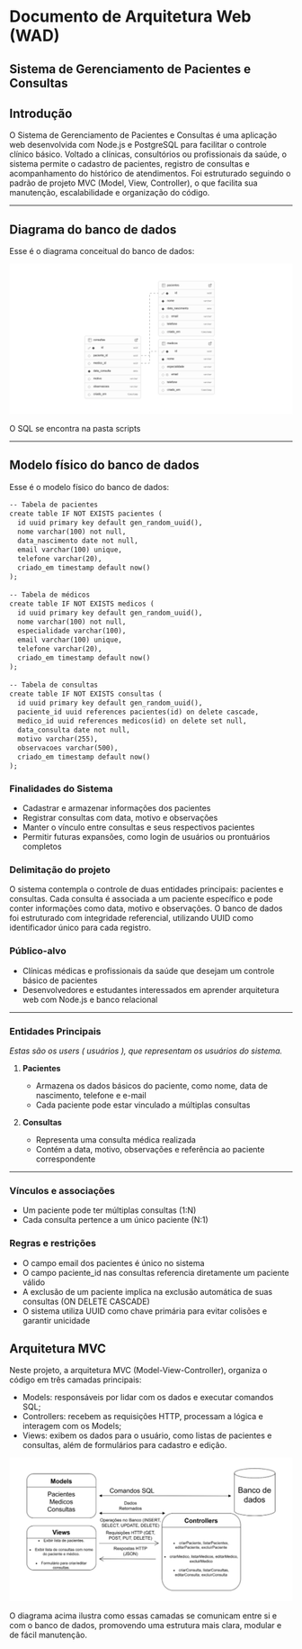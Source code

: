 # Documento de Arquitetura Web (WAD)

## Sistema de Gerenciamento de Pacientes e Consultas

## Introdução

O Sistema de Gerenciamento de Pacientes e Consultas é uma aplicação web desenvolvida com Node.js e PostgreSQL para facilitar o controle clínico básico. Voltado a clínicas, consultórios ou profissionais da saúde, o sistema permite o cadastro de pacientes, registro de consultas e acompanhamento do histórico de atendimentos. Foi estruturado seguindo o padrão de projeto MVC (Model, View, Controller), o que facilita sua manutenção, escalabilidade e organização do código.

---

## Diagrama do banco de dados

Esse é o diagrama conceitual do banco de dados:

![Supabase Projeto](../assets/supabase-projeto.png)

O SQL se encontra na pasta scripts

---

## Modelo físico do banco de dados

Esse é o modelo físico do banco de dados: 

```
-- Tabela de pacientes
create table IF NOT EXISTS pacientes (
  id uuid primary key default gen_random_uuid(),
  nome varchar(100) not null,
  data_nascimento date not null,
  email varchar(100) unique,
  telefone varchar(20),
  criado_em timestamp default now()
);

-- Tabela de médicos
create table IF NOT EXISTS medicos (
  id uuid primary key default gen_random_uuid(),
  nome varchar(100) not null,
  especialidade varchar(100),
  email varchar(100) unique,
  telefone varchar(20),
  criado_em timestamp default now()
);

-- Tabela de consultas
create table IF NOT EXISTS consultas (
  id uuid primary key default gen_random_uuid(),
  paciente_id uuid references pacientes(id) on delete cascade,
  medico_id uuid references medicos(id) on delete set null,
  data_consulta date not null,
  motivo varchar(255),
  observacoes varchar(500),
  criado_em timestamp default now()
);
```

### Finalidades do Sistema

- Cadastrar e armazenar informações dos pacientes
- Registrar consultas com data, motivo e observações
- Manter o vínculo entre consultas e seus respectivos pacientes
- Permitir futuras expansões, como login de usuários ou prontuários completos

### Delimitação do projeto

O sistema contempla o controle de duas entidades principais: pacientes e consultas. Cada consulta é associada a um paciente específico e pode conter informações como data, motivo e observações. O banco de dados foi estruturado com integridade referencial, utilizando UUID como identificador único para cada registro.

### Público-alvo

- Clínicas médicas e profissionais da saúde que desejam um controle básico de pacientes
- Desenvolvedores e estudantes interessados em aprender arquitetura web com Node.js e banco relacional

---

### Entidades Principais

*Estas são os users ( usuários ), que representam os usuários do sistema.*

1. **Pacientes**
   - Armazena os dados básicos do paciente, como nome, data de nascimento, telefone e e-mail
   - Cada paciente pode estar vinculado a múltiplas consultas

2. **Consultas**
   - Representa uma consulta médica realizada
   - Contém a data, motivo, observações e referência ao paciente correspondente

---

### Vínculos e associações

- Um paciente pode ter múltiplas consultas (1:N)
- Cada consulta pertence a um único paciente (N:1)

### Regras e restrições 

- O campo email dos pacientes é único no sistema
- O campo paciente_id nas consultas referencia diretamente um paciente válido
- A exclusão de um paciente implica na exclusão automática de suas consultas (ON DELETE CASCADE)
- O sistema utiliza UUID como chave primária para evitar colisões e garantir unicidade

## Arquitetura MVC

Neste projeto, a arquitetura MVC (Model-View-Controller), organiza o código em três camadas principais: 
- Models: responsáveis por lidar com os dados e executar comandos SQL;
- Controllers: recebem as requisições HTTP, processam a lógica e interagem com os Models;
- Views: exibem os dados para o usuário, como listas de pacientes e consultas, além de formulários para cadastro e edição. 

![Diagrama do banco de dados](../assets/Diagrama-banco-de-dados.png)

O diagrama acima ilustra como essas camadas se comunicam entre si e com o banco de dados, promovendo uma estrutura mais clara, modular e de fácil manutenção.